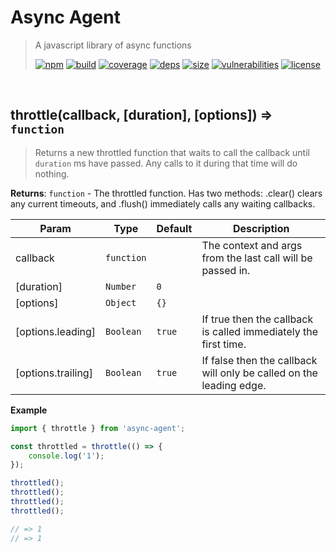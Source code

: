 # Async Agent

> A javascript library of async functions
>
> [![npm][npm]][npm-url]
[![build][build]][build-url]
[![coverage][coverage]][coverage-url]
[![deps][deps]][deps-url]
[![size][size]][size-url]
[![vulnerabilities][vulnerabilities]][vulnerabilities-url]
[![license][license]][license-url]


<br><a name="throttle"></a>

## throttle(callback, [duration], [options]) ⇒ <code>function</code>
> Returns a new throttled function that waits to call the callback until `duration` ms have passed. Any calls to it during that time will do nothing.

**Returns**: <code>function</code> - The throttled function. Has two methods: .clear() clears any current timeouts, and .flush() immediately calls any waiting callbacks.  

| Param | Type | Default | Description |
| --- | --- | --- | --- |
| callback | <code>function</code> |  | The context and args from the last call will be passed in. |
| [duration] | <code>Number</code> | <code>0</code> |  |
| [options] | <code>Object</code> | <code>{}</code> |  |
| [options.leading] | <code>Boolean</code> | <code>true</code> | If true then the callback is called immediately the first time. |
| [options.trailing] | <code>Boolean</code> | <code>true</code> | If false then the callback will only be called on the leading edge. |

**Example**  
``` javascriptimport { throttle } from 'async-agent';const throttled = throttle(() => {    console.log('1');});throttled();throttled();throttled();throttled();// => 1// => 1```

[npm]: https://img.shields.io/npm/v/async-agent.svg
[npm-url]: https://npmjs.com/package/async-agent
[build]: https://travis-ci.org/DarrenPaulWright/async-agent.svg?branch&#x3D;master
[build-url]: https://travis-ci.org/DarrenPaulWright/async-agent
[coverage]: https://coveralls.io/repos/github/DarrenPaulWright/async-agent/badge.svg?branch&#x3D;master
[coverage-url]: https://coveralls.io/github/DarrenPaulWright/async-agent?branch&#x3D;master
[deps]: https://david-dm.org/darrenpaulwright/async-agent.svg
[deps-url]: https://david-dm.org/darrenpaulwright/async-agent
[size]: https://packagephobia.now.sh/badge?p&#x3D;async-agent
[size-url]: https://packagephobia.now.sh/result?p&#x3D;async-agent
[vulnerabilities]: https://snyk.io/test/github/DarrenPaulWright/async-agent/badge.svg?targetFile&#x3D;package.json
[vulnerabilities-url]: https://snyk.io/test/github/DarrenPaulWright/async-agent?targetFile&#x3D;package.json
[license]: https://img.shields.io/github/license/DarrenPaulWright/async-agent.svg
[license-url]: https://npmjs.com/package/async-agent/LICENSE.md
